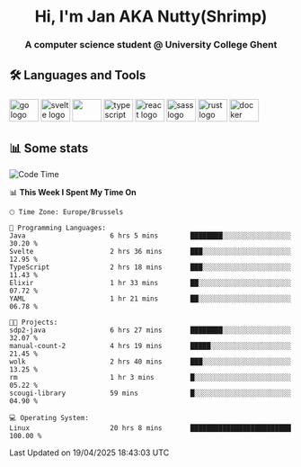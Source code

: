<h1 align="center">Hi, I'm Jan AKA Nutty(Shrimp)</h1>
<h3 align="center">A computer science student @ University College Ghent</h3>

<h2 align="left">🛠️ Languages and Tools</h2>

###

<div align="left">
  <img src="https://cdn.jsdelivr.net/gh/devicons/devicon/icons/go/go-original.svg" height="40" width="52" alt="go logo"  />
  <img src="https://cdn.jsdelivr.net/gh/devicons/devicon@latest/icons/svelte/svelte-original.svg"  height="40" width="52" alt="svelte logo" />
  <img src="https://cdn.jsdelivr.net/gh/devicons/devicon@latest/icons/tailwindcss/tailwindcss-original.svg" height="40" width="52" />
  <img src="https://cdn.jsdelivr.net/gh/devicons/devicon/icons/typescript/typescript-original.svg" height="40" width="52" alt="typescript logo"  />
  <img src="https://cdn.jsdelivr.net/gh/devicons/devicon/icons/react/react-original.svg" height="40" width="52" alt="react logo"  />
  <img src="https://cdn.jsdelivr.net/gh/devicons/devicon/icons/sass/sass-original.svg" height="40" width="52" alt="sass logo"  />
  <img src="https://cdn.jsdelivr.net/gh/devicons/devicon@latest/icons/rust/rust-original.svg" height="40" width="52" alt="rust logo" />
  <img src="https://cdn.jsdelivr.net/gh/devicons/devicon/icons/docker/docker-original.svg" height="40" width="52" alt="docker logo"  />
</div>

<h2>📊 Some stats</h2>

<!--START_SECTION:waka-->
![Code Time](http://img.shields.io/badge/Code%20Time-5%2C843%20hrs%2023%20mins-blue)

📊 **This Week I Spent My Time On** 

```text
🕑︎ Time Zone: Europe/Brussels

💬 Programming Languages: 
Java                     6 hrs 5 mins        ████████░░░░░░░░░░░░░░░░░   30.20 % 
Svelte                   2 hrs 36 mins       ███░░░░░░░░░░░░░░░░░░░░░░   12.95 % 
TypeScript               2 hrs 18 mins       ███░░░░░░░░░░░░░░░░░░░░░░   11.43 % 
Elixir                   1 hr 33 mins        ██░░░░░░░░░░░░░░░░░░░░░░░   07.72 % 
YAML                     1 hr 21 mins        ██░░░░░░░░░░░░░░░░░░░░░░░   06.78 % 

🐱‍💻 Projects: 
sdp2-java                6 hrs 27 mins       ████████░░░░░░░░░░░░░░░░░   32.07 % 
manual-count-2           4 hrs 19 mins       █████░░░░░░░░░░░░░░░░░░░░   21.45 % 
wolk                     2 hrs 40 mins       ███░░░░░░░░░░░░░░░░░░░░░░   13.25 % 
rm                       1 hr 3 mins         █░░░░░░░░░░░░░░░░░░░░░░░░   05.22 % 
scougi-library           59 mins             █░░░░░░░░░░░░░░░░░░░░░░░░   04.90 % 

💻 Operating System: 
Linux                    20 hrs 8 mins       █████████████████████████   100.00 % 
```


 Last Updated on 19/04/2025 18:43:03 UTC
<!--END_SECTION:waka-->
